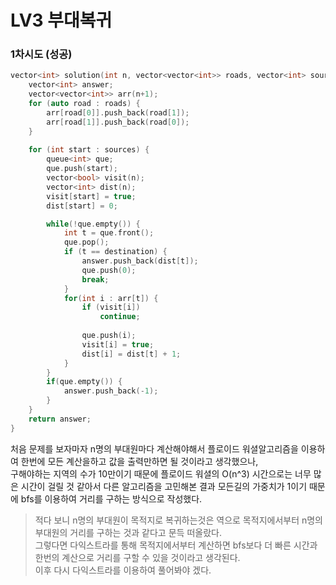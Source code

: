# LV3 부대복귀

### 1차시도 (성공)
```cpp
vector<int> solution(int n, vector<vector<int>> roads, vector<int> sources, int destination) {
    vector<int> answer;
    vector<vector<int>> arr(n+1);
    for (auto road : roads) {
        arr[road[0]].push_back(road[1]);
        arr[road[1]].push_back(road[0]);
    }
    
    for (int start : sources) {
        queue<int> que;
        que.push(start);
        vector<bool> visit(n);
        vector<int> dist(n);
        visit[start] = true;
        dist[start] = 0;

        while(!que.empty()) {
            int t = que.front();
            que.pop();
            if (t == destination) {
                answer.push_back(dist[t]);
                que.push(0);
                break;
            }
            for(int i : arr[t]) {
                if (visit[i])
                    continue;
                
                que.push(i);
                visit[i] = true;
                dist[i] = dist[t] + 1;
            }
        }
        if(que.empty()) {
            answer.push_back(-1);
        }
    }
    return answer;
}
```
처음 문제를 보자마자 n명의 부대원마다 계산해야해서 플로이드 워셜알고리즘을 이용하여 한번에 모든 계산을하고 값을 출력만하면 될 것이라고 생각했으나,  
구해야하는 지역의 수가 10만이기 때문에 플로이드 워셜의 O(n^3) 시간으로는 너무 많은 시간이 걸릴 것 같아서 다른 알고리즘을 고민해본 결과 모든길의 가중치가 1이기 때문에 bfs를 이용하여 거리를 구하는 방식으로 작성했다.
> 적다 보니 n명의 부대원이 목적지로 복귀하는것은 역으로 목적지에서부터 n명의 부대원의 거리를 구하는 것과 같다고 문득 떠올랐다.  
그렇다면 다익스트라를 통해 목적지에서부터 계산하면 bfs보다 더 빠른 시간과 한번의 계산으로 거리를 구할 수 있을 것이라고 생각된다.  
이후 다시 다익스트라를 이용하여 풀어봐야 겠다.